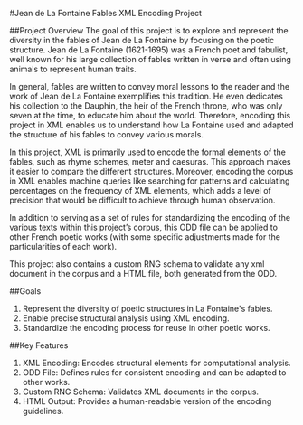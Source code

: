 #Jean de La Fontaine Fables XML Encoding Project

##Project Overview
The goal of this project is to explore and represent the diversity in the fables of Jean de La Fontaine by focusing on the poetic structure. Jean de La Fontaine (1621-1695) was a French poet and fabulist, well known for his large collection of fables written in verse and often using animals to represent human traits.

In general, fables are written to convey moral lessons to the reader and the work of Jean de La Fontaine exemplifies this tradition. He even dedicates his collection to the Dauphin, the heir of the French throne, who was only seven at the time, to educate him about the world. Therefore, encoding this project in XML enables us to understand how La Fontaine used and adapted the structure of his fables to convey various morals.

In this project, XML is primarily used to encode the formal elements of the fables, such as rhyme schemes, meter and caesuras. This approach makes it easier to compare the different structures. Moreover, encoding the corpus in XML enables machine queries like searching for patterns and calculating percentages on the frequency of XML elements, which adds a level of precision that would be difficult to achieve through human observation.

In addition to serving as a set of rules for standardizing the encoding of the various texts within this project’s corpus, this ODD file can be applied to other French poetic works (with some specific adjustments made for the particularities of each work).

This project also contains a custom RNG schema to validate any xml document in the corpus and a HTML file, both generated from the ODD.

##Goals

1. Represent the diversity of poetic structures in La Fontaine's fables.
2. Enable precise structural analysis using XML encoding.
3. Standardize the encoding process for reuse in other poetic works.

##Key Features

1. XML Encoding: Encodes structural elements for computational analysis.
2. ODD File: Defines rules for consistent encoding and can be adapted to other works.
3. Custom RNG Schema: Validates XML documents in the corpus.
4. HTML Output: Provides a human-readable version of the encoding guidelines.
